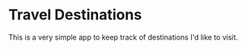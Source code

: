 # Travel Destinations


This is a very simple app to keep track of destinations I'd like to visit.

